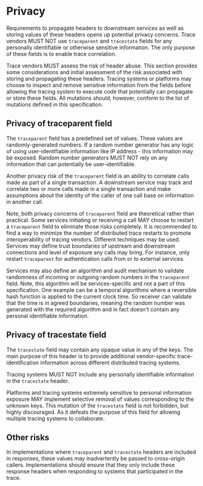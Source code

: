 # Privacy

Requirements to propagate headers to downstream services as well as storing values of these headers opens up potential privacy concerns. Trace vendors MUST NOT use `traceparent` and `tracestate` fields for any personally identifiable or otherwise sensitive information. The only purpose of these fields is to enable trace correlation.

Trace vendors MUST assess the risk of header abuse. This section provides some considerations and initial assessment of the risk associated with storing and propagating these headers. Tracing systems or platforms may choose to inspect and remove sensitive information from the fields before allowing the tracing system to execute code that potentially can propagate or store these fields. All mutations should, however, conform to the list of mutations defined in this specification.

## Privacy of traceparent field

The `traceparent` field has a predefined set of values. These values are randomly-generated numbers. If a random number generator has any logic of using user-identifiable information like IP address - this information may be exposed. Random number generators MUST NOT rely on any information that can potentially be user-identifiable.

Another privacy risk of the `traceparent` field is an ability to correlate calls made as part of a single transaction. A downstream service may track and correlate two or more calls made in a single transaction and make assumptions about the identity of the caller of one call base on information in another call.

Note, both privacy concerns of `traceparent` field are theoretical rather than
practical. Some services initiating or receiving a call MAY choose to restart a
`traceparent` field to eliminate those risks completely. It is recommended to
find a way to minimize the number of <a>distributed trace</a> restarts to promote
interoperability of tracing vendors. Different techniques may be used. Services
may define trust boundaries of upstream and downstream connections and level of
exposure any calls may bring. For instance, only restart `traceparent` for
authentication calls from or to external services.

Services may also define an algorithm and audit mechanism to validate randomness
of incoming or outgoing random numbers in the `traceparent` field. Note, this
algorithm will be services-specific and not a part of this specification. One
example can be a temporal algorithms where a reversible hash function is applied
to the current clock time. So receiver can validate that the time is in agreed
boundaries, meaning the random number was generated with the required algorithm
and in fact doesn't contain any personal identifiable information.

## Privacy of tracestate field

The `tracestate` field may contain any opaque value in any of the keys. The main purpose of this header is to provide additional vendor-specific trace-identification information across different distributed tracing systems.

Tracing systems MUST NOT include any personally identifiable information in the `tracestate` header.

Platforms and tracing systems extremely sensitive to personal information exposure MAY implement selective removal of values corresponding to the unknown keys. This mutation of the `tracestate` field is not forbidden, but highly discouraged. As it defeats the purpose of this field for allowing multiple tracing systems to collaborate.

## Other risks

In implementations where `traceparent` and `tracestate` headers are included in
responses, these values may inadvertently be passed to cross-origin callers.
Implementations should ensure that they only include these response headers when
responding to systems that participated in the trace.
